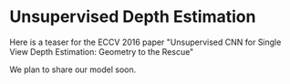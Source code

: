 # Unsupervised Depth Estimation

Here is a teaser for the ECCV 2016 paper "Unsupervised CNN for Single View Depth Estimation: Geometry to the Rescue"

We plan to share our model soon.

